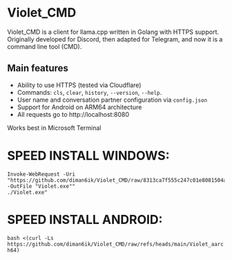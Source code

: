 # Violet_CMD

Violet_CMD is a client for llama.cpp written in Golang with HTTPS support. Originally developed for Discord, then adapted for Telegram, and now it is a command line tool (CMD).

## Main features
- Ability to use HTTPS (tested via Cloudflare)
- Commands: `cls`, `clear`, `history`, `--version`, `--help`.
- User name and conversation partner configuration via `config.json`
- Support for Android on ARM64 architecture
- All requests go to http://localhost:8080

Works best in Microsoft Terminal
# SPEED INSTALL WINDOWS:

```
Invoke-WebRequest -Uri "https://github.com/diman6ik/Violet_CMD/raw/8313ca7f555c247c01e8081504a357a4ddc677c9/Violet.exe" -OutFile "Violet.exe""
./Violet.exe"
```
# SPEED INSTALL ANDROID:

```bash <(curl -Ls https://github.com/diman6ik/Violet_CMD/raw/refs/heads/main/Violet_aarch64)```

